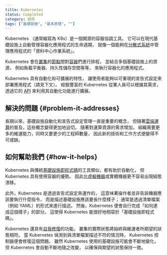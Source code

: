 ```yaml
---
title: Kubernetes
status: Completed
category: 技術
tags: ["基礎設施", "基本原理", ""]
---
```


Kubernetes （通常縮寫為 K8s）是一個開源的容器協調工具。
它可以在現代基礎設施上自動管理容器化應用程式的生命週期，
就像一個能夠在[分散式系統](/zh-tw/distributed-systems/)中管理應用程式的「資料中心作業系統」。

Kubernetes 會在[叢集](/zh-tw/cluster/)的[節點](/zh-tw/nodes/)間對[容器](/zh-tw/container/)們進行排程，
並結合多個基礎設施上的資源，
例如負載平衡器、持久性儲存空間等等，
來執行容器化的應用程式。

Kubernetes 具有自動化和可擴展的特性，
讓使用者能夠以可重現的宣告式設定來部署應用程式（請見下文）。
經驗豐富的 Kubernetes 從業人員可以根據其需求，
透過它的 [API](/zh-tw/application-programming-interface/) 來利用其自動化功能進行擴展。

## 解決的問題 {#problem-it-addresses}

長期以來，基礎設施自動化和宣告式設定管理一直是重要的概念，
但隨著[雲端運算](/zh-tw/cloud-computing/)的普及，這些概念變得更加地迫切。
隨著對運算資源的需求增加，
組織需要更多的維運能力，同時又要更少的工程師數量，
因此新的技術和工作方式便變得不可或缺。

## 如何幫助我們 {#how-it-helps}

Kubernetes 與傳統[基礎設施即程式碼](/zh-tw/infrastructure-as-code/)的工具類似，都有助於自動化，
但 Kubernetes 具有使用容器的優勢。
因此比[虛擬機器](/zh-tw/virtual-machine/)或實體機器更不容易出現組態漂移。

此外，Kubernetes 是透過宣告式設定來運作的，
這意味著操作者並非告訴機器應該要執行什麼指令，
而是描述基礎設施應該要長什麼樣子；
通常是透過清單檔案（例如 YAML）的形式來進行描述。
然後，Kubernetes 便會自行完成「如何達成這個樣子」的部分。
這使得 Kubernetes 能很好地相容於「基礎設施即程式碼」。

Kubernetes 還具有[自我修復](/zh-tw/self-healing/)的功能。
叢集的實際狀態將始終與維運者所期望的狀態相符。
當 Kubernetes 偵測到與清單檔案描述不符的情況時，
Kubernetes 控制器便會修復這個問題。
雖然 Kubernetes 使用的基礎設施可能會不斷地變化，
但 Kubernetes 會自動不斷地隨之改變，
以確保與期望的狀態保持一致。
